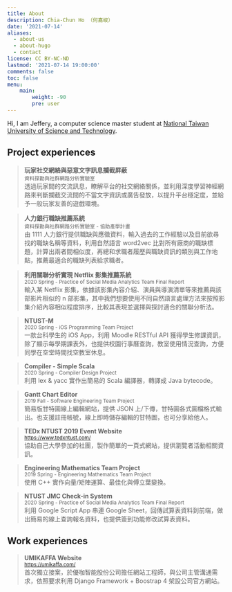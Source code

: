 ```yaml
---
title: About
description: Chia-Chun Ho （何嘉峻）
date: '2021-07-14'
aliases:
  - about-us
  - about-hugo
  - contact
license: CC BY-NC-ND
lastmod: '2021-07-14 19:00:00'
comments: false
toc: false
menu:
    main: 
        weight: -90
        pre: user
---
```


Hi, I am Jeffery, a computer science master student at [National Taiwan University of Science and Technology](https://www.ntust.edu.tw/).

## **Project experiences**
  
> **玩家社交網絡與惡意文字訊息攔截屏蔽**<br>
> <small>資料探勘與社群網路分析實驗室<br></small>
> 透過玩家間的交流訊息，瞭解平台的社交網絡關係，並利用深度學習神經網路來判斷攔截交流間的不當文字資訊或廣告發放，以提升平台穩定度，並給予一般玩家友善的遊戲環境。

> **人力銀行職缺推薦系統**<br>
> <small>資料探勘與社群網路分析實驗室 - 協助產學計畫<br></small>
> 由 1111 人力銀行提供職缺與應徵資料，輸入過去的工作經驗以及目前欲尋找的職缺名稱等資料，利用自然語言 word2vec 比對所有廠商的職缺標題，計算出兩者間相似度，再總和求職者履歷與職缺資訊的類別與工作地點，推薦最適合的職缺列表給求職者。

> **利用關聯分析實現 Netflix 影集推薦系統**<br>
> <small>2020 Spring - Practice of Social Media Analytics Team Final Report<br></small>
> 輸入某 Netflix 影集，依據該影集內容介紹、演員與導演清單等來推薦與該部影片相似的 n 部影集，其中我們想要使用不同自然語言處理方法來按照影集介紹內容相似程度排序，比較其表現並選擇與探討適合的關聯分析法。

> **NTUST-M**<br>
> <small>2020 Spring - iOS Programming Team Project<br></small>
> 一款台科學生的 iOS App，利用 Moodle RESTful API 獲得學生修課資訊，除了顯示每學期課表外，也提供校園行事曆查詢，教室使用情況查詢，方便同學在空堂時間找空教室休息。

> **Compiler - Simple Scala**<br>
> <small>2020 Spring - Compiler Design Project<br></small>
> 利用 lex & yacc 實作出簡易的 Scala 編譯器，轉譯成 Java bytecode。

> **Gantt Chart Editor**<br>
> <small>2019 Fall - Software Engineering Team Project<br></small>
> 簡易版甘特圖線上編輯網站，提供 JSON 上/下傳，甘特圖各式圖檔格式輸出。也支援註冊帳號，線上即時儲存編輯的甘特圖，也可分享給他人。

> **TEDx NTUST 2019 Event Website**<br>
> <small>https://www.tedxntust.com/<br></small>
> 協助自己大學參加的社團，製作簡單的一頁式網站，提供瀏覽者活動相關資訊。

> **Engineering Mathematics Team Project**<br>
> <small>2019 Spring - Engineering Mathematics Team Project<br></small>
> 使用 C++ 實作向量/矩陣運算、最佳化與傅立葉變換。

> **NTUST JMC Check-in System**<br>
> <small>2020 Spring - Practice of Social Media Analytics Team Final Report<br></small>
> 利用 Google Script App 串連 Google Sheet，回傳試算表資料到前端，做出簡易的線上查詢報名資料，也提供簽到功能修改試算表資料。

## **Work experiences**

> **UMIKAFFA Website**<br>
> <small>https://umikaffa.com/<br></small>
> 首次獨立接案，於優咖智能股份公司擔任網站工程師，與公司主管溝通需求，依照要求利用 Django Framework + Boostrap 4 架設公司官方網站。